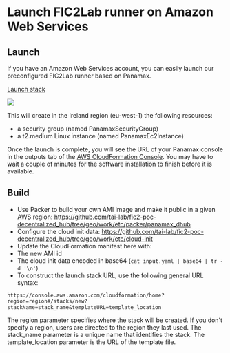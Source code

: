 # Launch FIC2Lab runner on Amazon Web Services

## Launch

If you have an Amazon Web Services account, you can easily launch our preconfigured FIC2Lab runner based on Panamax.

[Launch stack](https://console.aws.amazon.com/cloudformation/home?region=eu-west-1#/stacks/new?stackName=FIC2Lab&templateURL=https://raw.githubusercontent.com/tai-lab/fic2-poc-decentralized_hub/geo/work/etc/aws/panamax-cloudformation-ireland-nokey.json)

<a href="https://console.aws.amazon.com/cloudformation/home?region=eu-west-1#/stacks/new?stackName=FIC2Lab&templateURL=https://raw.githubusercontent.com/tai-lab/fic2-poc-decentralized_hub/geo/work/etc/aws/panamax-cloudformation-ireland-nokey.json"><img src="https://s3.amazonaws.com/cloudformation-examples/cloudformation-launch-stack.png"></a>

This will create in the Ireland region (eu-west-1) the following resources:
* a security group (named PanamaxSecurityGroup)
* a t2.medium Linux instance (named PanamaxEc2Instance)

Once the launch is complete, you will see the URL of your Panamax console in the outputs tab of the [AWS CloudFormation Console](https://eu-west-1.console.aws.amazon.com/cloudformation/home?region=eu-west-1). You may have to wait a couple of minutes for the software installation to finish before it is available.

## Build

* Use Packer to build your own AMI image and make it public in a given AWS region: https://github.com/tai-lab/fic2-poc-decentralized_hub/tree/geo/work/etc/packer/panamax_dhub
* Configure the cloud init data: https://github.com/tai-lab/fic2-poc-decentralized_hub/tree/geo/work/etc/cloud-init
* Update the CloudFormation manifest here with:
 * The new AMI id
 * The cloud init data encoded in base64 (`cat input.yaml | base64 | tr -d '\n'`)
* To construct the launch stack URL, use the following general URL syntax:

```
https://console.aws.amazon.com/cloudformation/home?region=region#/stacks/new?stackName=stack_name&templateURL=template_location
```

The region parameter specifies where the stack will be created. If you don't specify a region, users are directed to the region they last used. The stack_name parameter is a unique name that identifies the stack. The template_location  parameter is the URL of the template file.

